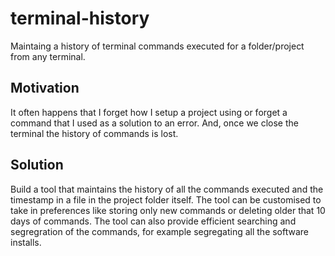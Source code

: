 # terminal-history

Maintaing a history of terminal commands executed for a folder/project from any terminal. 

## Motivation

It often happens that I forget how I setup a project using or forget a command that I used as a solution to an error. And, once we close the terminal the history of commands is lost. 

## Solution

Build a tool that maintains the history of all the commands executed and the timestamp in a file in the project folder itself. The tool can be customised to take in preferences like storing only new commands or deleting older that 10 days of commands. The tool can also provide efficient searching and segregration of the commands, for example segregating all the software installs. 


